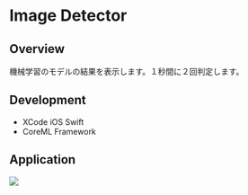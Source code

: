 # Image Detector

## Overview
機械学習のモデルの結果を表示します。１秒間に２回判定します。

## Development
- XCode iOS Swift
- CoreML Framework

## Application
<img src='README.gif'>
